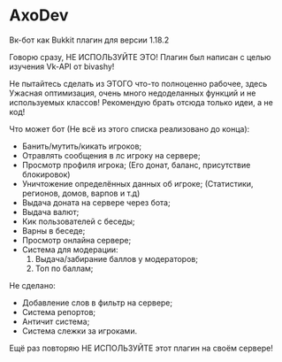 # AxoDev
Вк-бот как Bukkit плагин для версии 1.18.2

Говорю сразу, НЕ ИСПОЛЬЗУЙТЕ ЭТО!
Плагин был написан с целью изучения Vk-API от bivashy!

Не пытайтесь сделать из ЭТОГО что-то полноценно рабочее, здесь Ужасная оптимизация, очень много недоделанных функций и не используемых классов!
Рекомендую брать отсюда только идеи, а не код!

Что может бот (Не всё из этого списка реализовано до конца):
  - Банить/мутить/кикать игроков;
  - Отравлять сообщения в лс игроку на сервере;
  - Просмотр профиля игрока; (Его донат, баланс, присутствие блокировок)
  - Уничтожение определённых данных об игроке; (Статистики, регионов, домов, варпов и т.д)
  - Выдача доната на сервере через бота;
  - Выдача валют;
  - Кик пользователей с беседы;
  - Варны в беседе;
  - Просмотр онлайна сервере;
  - Система для модерации:
      1. Выдача/забирание баллов у модераторов;
      2. Топ по баллам;

Не сделано:
  - Добавление слов в фильтр на сервере;
  - Система репортов;
  - Античит система;
  - Система слежки за игроками.

Ещё раз повторяю НЕ ИСПОЛЬЗУЙТЕ этот плагин на своём сервере!
